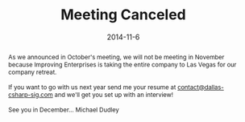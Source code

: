 ---
layout: meeting

date: 2014-11-6

title: Meeting Canceled

speaker:

twitter:

eventbrite:

github:

abstract: As we announced in October's meeting, we will not be meeting in November because Improving Enterprises is taking the entire company to Las Vegas for our company retreat. <br><br>If you want to go with us next year send me your resume at contact@dallas-csharp-sig.com and we'll get you set up with an interview! <br><br> See you in December... Michael Dudley

bio:

---